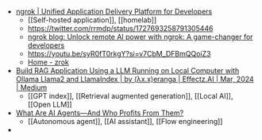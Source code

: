 - [ngrok | Unified Application Delivery Platform for Developers](https://ngrok.com/)
	- [[Self-hosted application]], [[homelab]]
	- https://twitter.com/rrmdp/status/1727693258791305446
	- [ngrok blog: Unlock remote AI power with ngrok: A game-changer for developers](https://ngrok.com/blog-post/unlock-remote-ai-power-with-ngrok-a-game-changer-for-developers)
	- https://youtu.be/syR0fT0rkgY?si=v7CbM_DFBmQQoiZ3
	- [Home - zrok](https://zrok.io/)
- [Build RAG Application Using a LLM Running on Local Computer with Ollama Llama2 and LlamaIndex | by (λx.x)eranga | Effectz.AI | Mar, 2024 | Medium](https://medium.com/rahasak/build-rag-application-using-a-llm-running-on-local-computer-with-ollama-and-llamaindex-97703153db20)
	- [[GPT index]], [[Retrieval augmented generation]], [[Local AI]], [[Open LLM]]
- [What Are AI Agents—And Who Profits From Them?](https://every.to/napkin-math/what-are-ai-agents-and-who-profits-from-them)
	- [[Autonomous agent]], [[AI assistant]], [[Flow engineering]]
-